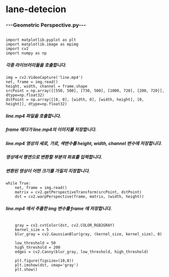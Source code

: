 # lane-detecion

### ---Geometric Perspective.py---

```

import matplotlib.pyplot as plt
import matplotlib.image as mpimg
import cv2
import numpy as np

```

##### 각종 라이브러리들을 호출합니다.

```
img = cv2.VideoCapture('line.mp4')
net, frame = img.read()
height, width, channel = frame.shape
srcPoint = np.array([[550, 500], [730, 500], [1000, 720], [200, 720]], dtype=np.float32)
dstPoint = np.array([[0, 0], [width, 0], [width, height], [0, height]], dtype=np.float32)
```

##### line.mp4 파일을 호출합니다.
##### frame 에다가 line.mp4의 이미지를 저장합니다.
##### line.mp4 영상의 세로, 가로, 색변수를 height, width, channel 변수에 저장합니다.
##### 영상에서 평면으로 변환할 부분의 좌표를 입력합니다.
##### 변환된 영상이 어떤 크기를 가질지 지정합니다.

```
while True:
    net, frame = img.read()
    matrix = cv2.getPerspectiveTransform(srcPoint, dstPoint)
    dst = cv2.warpPerspective(frame, matrix, (width, height))
```
##### line.mp4 에서 추출한 img 변수를 frame 에 저장합니다.
##### 


```
    
    gray = cv2.cvtColor(dst, cv2.COLOR_RGB2GRAY)
    kernel_size = 5
    blur_gray = cv2.GaussianBlur(gray, (kernel_size, kernel_size), 0)

    low_threshold = 50
    high_threshold = 200
    edges = cv2.Canny(blur_gray, low_threshold, high_threshold)
    
    plt.figure(figsize=(10,8))
    plt.imshow(dst, cmap='gray')
    plt.show()
```
